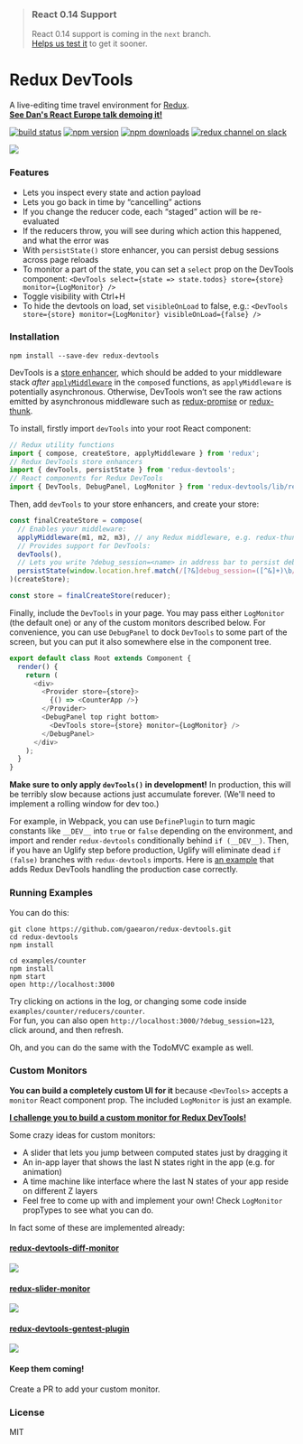 >### React 0.14 Support
>React 0.14 support is coming in the `next` branch.  
>[Helps us test it](https://github.com/gaearon/redux-devtools/releases/tag/v3.0.0-beta-2) to get it sooner.


Redux DevTools
=========================

A live-editing time travel environment for [Redux](https://github.com/rackt/redux).  
**[See Dan's React Europe talk demoing it!](http://youtube.com/watch?v=xsSnOQynTHs)**

[![build status](https://img.shields.io/travis/gaearon/redux-devtools/master.svg?style=flat-square)](https://travis-ci.org/gaearon/redux-devtools)
[![npm version](https://img.shields.io/npm/v/redux-devtools.svg?style=flat-square)](https://www.npmjs.com/package/redux-devtools)
[![npm downloads](https://img.shields.io/npm/dm/redux-devtools.svg?style=flat-square)](https://www.npmjs.com/package/redux-devtools)
[![redux channel on slack](https://img.shields.io/badge/slack-redux@reactiflux-61DAFB.svg?style=flat-square)](http://www.reactiflux.com)


![](http://i.imgur.com/J4GeW0M.gif)

### Features

* Lets you inspect every state and action payload
* Lets you go back in time by “cancelling” actions
* If you change the reducer code, each “staged” action will be re-evaluated
* If the reducers throw, you will see during which action this happened, and what the error was
* With `persistState()` store enhancer, you can persist debug sessions across page reloads
* To monitor a part of the state, you can set a `select` prop on the DevTools component: `<DevTools select={state => state.todos} store={store} monitor={LogMonitor} />`
* Toggle visibility with Ctrl+H
* To hide the devtools on load, set `visibleOnLoad` to false, e.g.: `<DevTools store={store} monitor={LogMonitor} visibleOnLoad={false} />`

### Installation

```
npm install --save-dev redux-devtools
```

DevTools is a [store enhancer](http://rackt.github.io/redux/docs/Glossary.html#store-enhancer), which should be added to your middleware stack *after* [`applyMiddleware`](http://rackt.github.io/redux/docs/api/applyMiddleware.html) in the `compose`d functions, as `applyMiddleware` is potentially asynchronous. Otherwise, DevTools won’t see the raw actions emitted by asynchronous middleware such as [redux-promise](https://github.com/acdlite/redux-promise) or [redux-thunk](https://github.com/gaearon/redux-thunk).

To install, firstly import `devTools` into your root React component:

```js
// Redux utility functions
import { compose, createStore, applyMiddleware } from 'redux';
// Redux DevTools store enhancers
import { devTools, persistState } from 'redux-devtools';
// React components for Redux DevTools
import { DevTools, DebugPanel, LogMonitor } from 'redux-devtools/lib/react';
```

Then, add `devTools` to your store enhancers, and create your store:

```js
const finalCreateStore = compose(
  // Enables your middleware:
  applyMiddleware(m1, m2, m3), // any Redux middleware, e.g. redux-thunk
  // Provides support for DevTools:
  devTools(),
  // Lets you write ?debug_session=<name> in address bar to persist debug sessions
  persistState(window.location.href.match(/[?&]debug_session=([^&]+)\b/))
)(createStore);

const store = finalCreateStore(reducer);
```

Finally, include the `DevTools` in your page. You may pass either `LogMonitor` (the default one) or any of the custom monitors described below. For convenience, you can use `DebugPanel` to dock `DevTools` to some part of the screen, but you can put it also somewhere else in the component tree.

```js
export default class Root extends Component {
  render() {
    return (
      <div>
        <Provider store={store}>
          {() => <CounterApp />}
        </Provider>
        <DebugPanel top right bottom>
          <DevTools store={store} monitor={LogMonitor} />
        </DebugPanel>
      </div>
    );
  }
}
```

**Make sure to only apply `devTools()` in development!** In production, this will be terribly slow because actions just accumulate forever. (We'll need to implement a rolling window for dev too.)

For example, in Webpack, you can use `DefinePlugin` to turn magic constants like `__DEV__` into `true` or `false` depending on the environment, and import and render `redux-devtools` conditionally behind `if (__DEV__)`. Then, if you have an Uglify step before production, Uglify will eliminate dead `if (false)` branches with `redux-devtools` imports. Here is [an example](https://github.com/erikras/react-redux-universal-hot-example/) that adds Redux DevTools handling the production case correctly.

### Running Examples

You can do this:

```
git clone https://github.com/gaearon/redux-devtools.git
cd redux-devtools
npm install

cd examples/counter
npm install
npm start
open http://localhost:3000
```

Try clicking on actions in the log, or changing some code inside `examples/counter/reducers/counter`.  
For fun, you can also open `http://localhost:3000/?debug_session=123`, click around, and then refresh.

Oh, and you can do the same with the TodoMVC example as well.

### Custom Monitors

**You can build a completely custom UI for it** because `<DevTools>` accepts a `monitor` React component prop. The included `LogMonitor` is just an example.

**[I challenge you to build a custom monitor for Redux DevTools!](https://github.com/gaearon/redux-devtools/issues/3)**

Some crazy ideas for custom monitors:

* A slider that lets you jump between computed states just by dragging it
* An in-app layer that shows the last N states right in the app (e.g. for animation)
* A time machine like interface where the last N states of your app reside on different Z layers
* Feel free to come up with and implement your own! Check `LogMonitor` propTypes to see what you can do.

In fact some of these are implemented already:

#### [redux-devtools-diff-monitor](https://github.com/whetstone/redux-devtools-diff-monitor)

![](http://i.imgur.com/rvCR9OQ.png)

#### [redux-slider-monitor](https://github.com/calesce/redux-slider-monitor)

![](https://camo.githubusercontent.com/d61984306d27d5e0739efc2d57c56ba7aed7996c/68747470733a2f2f73332e616d617a6f6e6177732e636f6d2f662e636c2e6c792f6974656d732f3269314c3147316e3161316833793161324f31772f53637265656e2532305265636f7264696e67253230323031352d30382d3034253230617425323030372e3435253230504d2e676966)

#### [redux-devtools-gentest-plugin](https://github.com/lapanoid/redux-devtools-gentest-plugin)

![](https://camo.githubusercontent.com/71452cc55bc2ac2016dc05e4b6207c5777028a67/687474703a2f2f646c312e6a6f78692e6e65742f64726976652f303031302f333937372f3639323130352f3135303731362f643235343637613236362e706e67)

#### Keep them coming!

Create a PR to add your custom monitor.

### License

MIT
